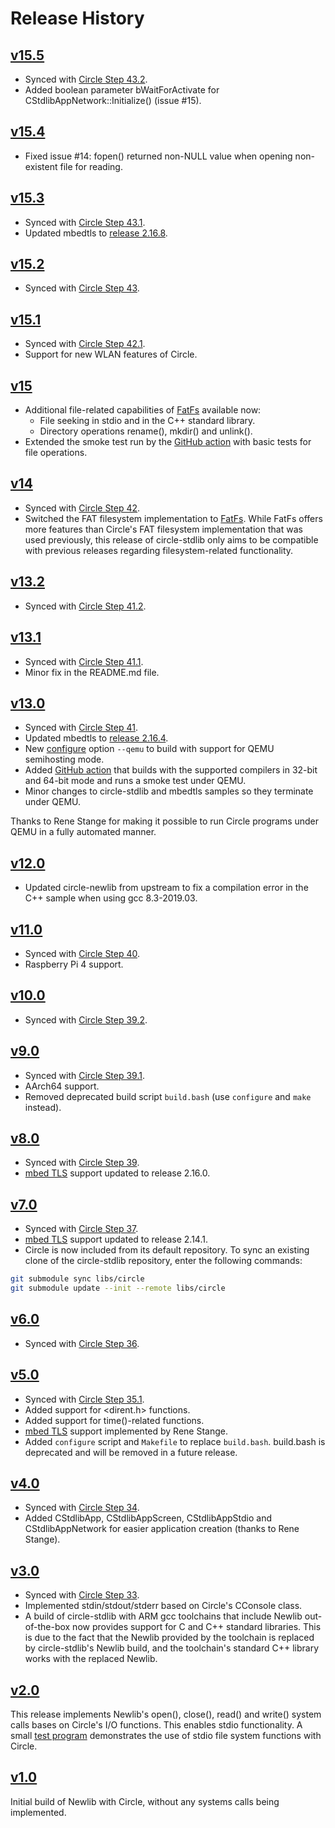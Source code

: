 # Release History

## [v15.5](https://github.com/smuehlst/circle-stdlib/releases/tag/v15.5)

* Synced with [Circle Step 43.2](https://github.com/rsta2/circle/releases/tag/Step43.2).
* Added boolean parameter bWaitForActivate for CStdlibAppNetwork::Initialize() (issue #15).

## [v15.4](https://github.com/smuehlst/circle-stdlib/releases/tag/v15.4)

* Fixed issue #14: fopen() returned non-NULL value when opening non-existent
file for reading.

## [v15.3](https://github.com/smuehlst/circle-stdlib/releases/tag/v15.3)

* Synced with [Circle Step 43.1](https://github.com/rsta2/circle/releases/tag/Step43.1).
* Updated mbedtls to [release 2.16.8](https://github.com/ARMmbed/mbedtls/releases/tag/mbedtls-2.16.8).

## [v15.2](https://github.com/smuehlst/circle-stdlib/releases/tag/v15.2)

* Synced with [Circle Step 43](https://github.com/rsta2/circle/releases/tag/Step43).

## [v15.1](https://github.com/smuehlst/circle-stdlib/releases/tag/v15.1)

* Synced with [Circle Step 42.1](https://github.com/rsta2/circle/releases/tag/Step42.1).
* Support for new WLAN features of Circle.

## [v15](https://github.com/smuehlst/circle-stdlib/releases/tag/v15)

* Additional file-related capabilities of [FatFs](http://elm-chan.org/fsw/ff/00index_e.html) available now:
  * File seeking in stdio and in the C++ standard library.
  * Directory operations rename(), mkdir() and unlink().
* Extended the smoke test run by the [GitHub action](https://github.com/smuehlst/circle-stdlib/actions) with basic tests for file operations.

## [v14](https://github.com/smuehlst/circle-stdlib/releases/tag/v14)

* Synced with [Circle Step 42](https://github.com/rsta2/circle/releases/tag/Step42).
* Switched the FAT filesystem implementation to [FatFs](http://elm-chan.org/fsw/ff/00index_e.html).
  While FatFs offers more features than Circle's FAT filesystem implementation that was used previously,
  this release of circle-stdlib only aims to be compatible with previous releases regarding
  filesystem-related functionality.

## [v13.2](https://github.com/smuehlst/circle-stdlib/releases/tag/v13.2)

* Synced with [Circle Step 41.2](https://github.com/rsta2/circle/releases/tag/Step41.2).

## [v13.1](https://github.com/smuehlst/circle-stdlib/releases/tag/v13.1)

* Synced with [Circle Step 41.1](https://github.com/rsta2/circle/releases/tag/Step41.1).
* Minor fix in the README.md file.

## [v13.0](https://github.com/smuehlst/circle-stdlib/releases/tag/v13.0)

* Synced with [Circle Step 41](https://github.com/rsta2/circle/releases/tag/Step41).
* Updated mbedtls to [release 2.16.4](https://github.com/ARMmbed/mbedtls/releases/tag/mbedtls-2.16.4).
* New [configure](configure) option `--qemu` to build with support for QEMU semihosting mode.
* Added [GitHub action](https://github.com/smuehlst/circle-stdlib/actions) that builds
  with the supported compilers in 32-bit and 64-bit mode and runs a smoke test under QEMU.
* Minor changes to circle-stdlib and mbedtls samples so they terminate under QEMU.

Thanks to Rene Stange for making it possible to run Circle programs under QEMU in
a fully automated manner.

## [v12.0](https://github.com/smuehlst/circle-stdlib/releases/tag/v12.0)

* Updated circle-newlib from upstream to fix a compilation error in the C++ sample when using gcc 8.3-2019.03.

## [v11.0](https://github.com/smuehlst/circle-stdlib/releases/tag/v11.0)

* Synced with [Circle Step 40](https://github.com/rsta2/circle/releases/tag/Step40).
* Raspberry Pi 4 support.

## [v10.0](https://github.com/smuehlst/circle-stdlib/releases/tag/v10.0)

* Synced with [Circle Step 39.2](https://github.com/rsta2/circle/releases/tag/Step39.2).

## [v9.0](https://github.com/smuehlst/circle-stdlib/releases/tag/v9.0)

* Synced with [Circle Step 39.1](https://github.com/rsta2/circle/releases/tag/Step39.1).
* AArch64 support.
* Removed deprecated build script `build.bash` (use `configure` and `make` instead).

## [v8.0](https://github.com/smuehlst/circle-stdlib/releases/tag/v8.0)

* Synced with [Circle Step 39](https://github.com/rsta2/circle/releases/tag/Step39).
* [mbed TLS](libs/mbedtls) support updated to release 2.16.0.

## [v7.0](https://github.com/smuehlst/circle-stdlib/releases/tag/v7.0)

* Synced with [Circle Step 37](https://github.com/rsta2/circle/releases/tag/Step37).
* [mbed TLS](libs/mbedtls) support updated to release 2.14.1.
* Circle is now included from its default repository. To sync an existing clone of the circle-stdlib repository, enter the following commands:

```bash
git submodule sync libs/circle
git submodule update --init --remote libs/circle
```

## [v6.0](https://github.com/smuehlst/circle-stdlib/releases/tag/v6.0)

* Synced with [Circle Step 36](https://github.com/rsta2/circle/releases/tag/Step36).

## [v5.0](https://github.com/smuehlst/circle-stdlib/releases/tag/v5.0)

* Synced with [Circle Step 35.1](https://github.com/rsta2/circle/releases/tag/Step35.1).
* Added support for <dirent.h> functions.
* Added support for time()-related functions.
* [mbed TLS](libs/mbedtls) support implemented by Rene Stange.
* Added `configure` script and `Makefile` to replace `build.bash`. build.bash is
  deprecated and will be removed in a future release.

## [v4.0](https://github.com/smuehlst/circle-stdlib/tree/v4.0)

* Synced with [Circle Step 34](https://github.com/rsta2/circle/releases/tag/Step34).
* Added CStdlibApp, CStdlibAppScreen, CStdlibAppStdio and CStdlibAppNetwork for
easier application creation (thanks to Rene Stange).

## [v3.0](https://github.com/smuehlst/circle-stdlib/tree/V3.0)

* Synced with [Circle Step 33](https://github.com/rsta2/circle/releases/tag/Step33).
* Implemented stdin/stdout/stderr based on Circle's CConsole class.
* A build of circle-stdlib with ARM gcc toolchains that include Newlib out-of-the-box now provides
support for C and C++ standard libraries. This is due to the fact that the Newlib provided by the toolchain
is replaced by circle-stdlib's Newlib build, and the toolchain's standard C++ library works with the
replaced Newlib.

## [v2.0](https://github.com/smuehlst/circle-stdlib/tree/v2.0)

This release implements Newlib's open(), close(), read() and write()
system calls bases on Circle's I/O functions. This enables stdio functionality.
A small [test program](samples/03-stdio-fatfs) demonstrates the use of
stdio file system functions with Circle.

## [v1.0](https://github.com/smuehlst/circle-stdlib/tree/v1.0)

Initial build of Newlib with Circle, without any systems calls being implemented.
